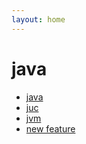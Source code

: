 ```yaml
---
layout: home
---
```


# java

- [java](./basic/index.md)
- [juc](./basic/juc/index.md)
- [jvm](./jvm/index.md)
- [new feature](./newFeature/index)